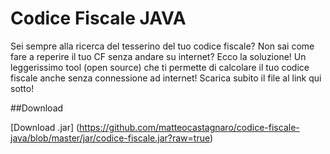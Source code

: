 # Codice Fiscale JAVA
Sei sempre alla ricerca del tesserino del tuo codice fiscale? Non sai come fare a reperire il tuo CF senza andare su internet? Ecco la soluzione! Un leggerissimo tool (open source) che ti permette di calcolare il tuo codice fiscale anche senza connessione ad internet! Scarica subito il file al link qui sotto!

##Download

[Download .jar] (https://github.com/matteocastagnaro/codice-fiscale-java/blob/master/jar/codice-fiscale.jar?raw=true)
